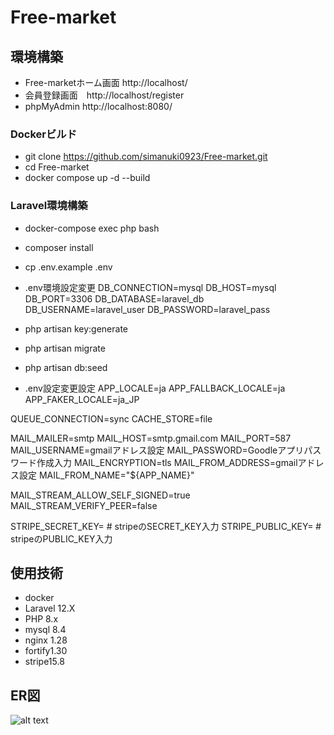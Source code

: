 # Free-market

## 環境構築
- Free-marketホーム画面 http://localhost/
- 会員登録画面　http://localhost/register
- phpMyAdmin http://localhost:8080/

### Dockerビルド
- git clone https://github.com/simanuki0923/Free-market.git
- cd Free-market
- docker compose up -d --build

### Laravel環境構築
- docker-compose exec php bash
- composer install
- cp .env.example .env
- .env環境設定変更
DB_CONNECTION=mysql
DB_HOST=mysql
DB_PORT=3306
DB_DATABASE=laravel_db
DB_USERNAME=laravel_user
DB_PASSWORD=laravel_pass
- php artisan key:generate
- php artisan migrate
- php artisan db:seed

- .env設定変更設定
APP_LOCALE=ja
APP_FALLBACK_LOCALE=ja
APP_FAKER_LOCALE=ja_JP

QUEUE_CONNECTION=sync
CACHE_STORE=file

MAIL_MAILER=smtp
MAIL_HOST=smtp.gmail.com
MAIL_PORT=587
MAIL_USERNAME=gmailアドレス設定
MAIL_PASSWORD=Goodleアプリパスワード作成入力
MAIL_ENCRYPTION=tls
MAIL_FROM_ADDRESS=gmailアドレス設定
MAIL_FROM_NAME="${APP_NAME}"

MAIL_STREAM_ALLOW_SELF_SIGNED=true
MAIL_STREAM_VERIFY_PEER=false

STRIPE_SECRET_KEY= # stripeのSECRET_KEY入力
STRIPE_PUBLIC_KEY= # stripeのPUBLIC_KEY入力

## 使用技術
- docker
- Laravel 12.X
- PHP 8.x
- mysql 8.4
- nginx 1.28
- fortify1.30
- stripe15.8

## ER図
![alt text](img/ER図.png)



